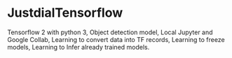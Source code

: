 # JustdialTensorflow
Tensorflow 2 with python 3,
Object detection model,
Local Jupyter and Google Collab, 
Learning to convert data into TF records,
Learning to freeze models,
Learning to Infer already trained models.
